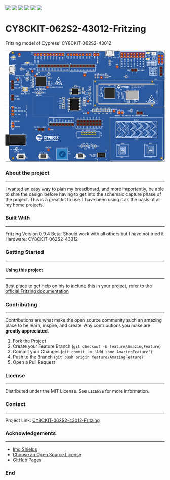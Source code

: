 ![](https://img.shields.io/github/stars/HElkhoury/CY8CKIT-062S2-43012-Fritzing) 
![](https://img.shields.io/github/forks/HElkhoury/CY8CKIT-062S2-43012-Fritzing) 
![](https://img.shields.io/github/tag/HElkhoury/CY8CKIT-062S2-43012-Fritzing) 
![](https://img.shields.io/github/release/HElkhoury/CY8CKIT-062S2-43012-Fritzing) 
![](https://img.shields.io/github/issues/HElkhoury/CY8CKIT-062S2-43012-Fritzing) 
![](https://img.shields.io/github/license/HElkhoury/CY8CKIT-062S2-43012-Fritzing)

# CY8CKIT-062S2-43012-Fritzing
Fritzing model of Cypress' CY8CKIT-062S2-43012

<p align="center">
  <a href="https://github.com/HElkhoury/CY8CKIT-062S2-43012-Fritzing">
    <img src="pcb.png" alt="Screenshot" width="600">
  </a>
</p>

### About the project
___
I wanted an easy way to plan my breadboard, and more importantly, be able to shre the design before having to get into the schemaic capture phase of the project. This is a great kit to use. I have been using it as the basis of all my home projects.  

### Built With
___

Fritzing Version 0.9.4 Beta. Should work with all others but I have not tried it
Hardware: CY8CKIT-062S2-43012   

### Getting Started
___

#### Using this project
___
Best place to get help on his to include this in your project, refer to the [official Fritzing documentation](https://fritzing.org/parts/)


### Contributing
___
Contributions are what make the open source community such an amazing place to be learn, inspire, and create. Any contributions you make are **greatly appreciated**.

1. Fork the Project
2. Create your Feature Branch (`git checkout -b feature/AmazingFeature`)
3. Commit your Changes (`git commit -m 'Add some AmazingFeature'`)
4. Push to the Branch (`git push origin feature/AmazingFeature`)
5. Open a Pull Request

### License
___
Distributed under the MIT License. See `LICENSE` for more information.

### Contact
___
Project Link: [CY8CKIT-062S2-43012-Fritzing](https://github.com/HElkhoury/CY8CKIT-062S2-43012-Fritzing)

### Acknowledgements
___
* [Img Shields](https://shields.io)
* [Choose an Open Source License](https://choosealicense.com)
* [GitHub Pages](https://pages.github.com)

### End
